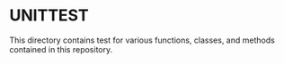 # UNITTEST

This directory contains test for various functions, classes, and methods contained
in this repository.
